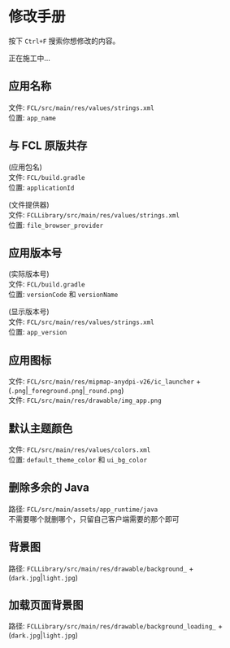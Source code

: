# 修改手册

按下 `Ctrl+F` 搜索你想修改的内容。

正在施工中...

## 应用名称

文件: `FCL/src/main/res/values/strings.xml`  
位置: `app_name`

## 与 FCL 原版共存

(应用包名)  
文件: `FCL/build.gradle`  
位置: `applicationId`

(文件提供器)  
文件: `FCLLibrary/src/main/res/values/strings.xml`  
位置: `file_browser_provider`

## 应用版本号

(实际版本号)  
文件: `FCL/build.gradle`  
位置: `versionCode` 和 `versionName`

(显示版本号)  
文件: `FCL/src/main/res/values/strings.xml`  
位置: `app_version`

## 应用图标

文件: `FCL/src/main/res/mipmap-anydpi-v26/ic_launcher` + (`.png`|`_foreground.png`|`_round.png`)  
文件: `FCL/src/main/res/drawable/img_app.png`

## 默认主题颜色

文件: `FCL/src/main/res/values/colors.xml`  
位置: `default_theme_color` 和 `ui_bg_color`

## 删除多余的 Java

路径: `FCL/src/main/assets/app_runtime/java`  
不需要哪个就删哪个，只留自己客户端需要的那个即可

## 背景图

路径: `FCLLibrary/src/main/res/drawable/background_` + (`dark.jpg`|`light.jpg`)

## 加载页面背景图

路径: `FCLLibrary/src/main/res/drawable/background_loading_` + (`dark.jpg`|`light.jpg`)
